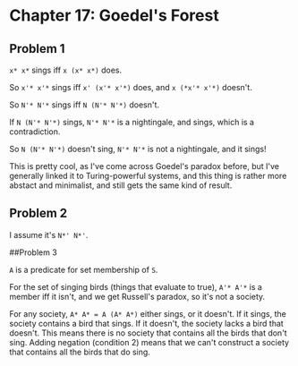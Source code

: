 # Chapter 17: Goedel's Forest

## Problem 1

`x* x*` sings iff `x (x* x*)` does.

So `x'* x'*` sings iff `x' (x'* x'*)` does, and `x (*x'* x'*)`
doesn't.

So `N'* N'*` sings iff `N (N'* N'*)` doesn't.

If `N (N'* N'*)` sings, `N'* N'*` is a nightingale, and sings, which
is a contradiction.

So `N (N'* N'*)` doesn't sing, `N'* N'*` is not a nightingale, and
it sings!

This is pretty cool, as I've come across Goedel's paradox before, but
I've generally linked it to Turing-powerful systems, and this thing is
rather more abstact and minimalist, and still gets the same kind of
result.

## Problem 2

I assume it's `N*' N*'`.

##Problem 3

`A` is a predicate for set membership of `S`.

For the set of singing birds (things that evaluate to true), `A'* A'*`
is a member iff it isn't, and we get Russell's paradox, so it's not a
society.

For any society, `A* A* = A (A* A*)` either sings, or it doesn't. If
it sings, the society contains a bird that sings. If it doesn't, the
society lacks a bird that doesn't. This means there is no society that
contains all the birds that don't sing. Adding negation (condition 2)
means that we can't construct a society that contains all the birds
that do sing.
